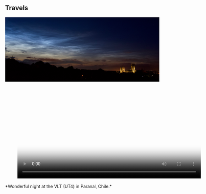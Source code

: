 ## Travels
<div id="map"></div>

<div class="gallery" id="gallery-1">
  <a href="Durham_clouds.jpg" data-lightbox="mygallery" data-title="Noctilucent clouds over the Durham Cathedral"><img src="Durham_clouds.jpg" alt="Noctilucent clouds" width="1200"></a>
<!-- blank line -->
<figure class="video_container">
  <video controls="true" width="600" allowfullscreen="true" poster="path/to/poster_image.png">
    <source src="0501night_UT4_1080p.mov" type="video/mp4">
  </video>
</figure>
*Wonderful night at the VLT (UT4) in Paranal, Chile.*
<script>
  function initMap() {
    // 地图初始化时的中心位置
    var location = {lat: -34.397, lng: 150.644};
    
    // 创建地图并放置在页面上的地图容器中
    var map = new google.maps.Map(document.getElementById('map'), {
      zoom: 8,
      center: location
    });

    // 添加标记
    var marker = new google.maps.Marker({
      position: location,
      map: map
    });
  }
</script>
